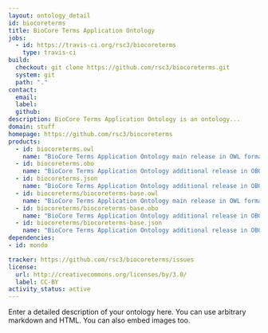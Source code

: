```yaml
---
layout: ontology_detail
id: biocoreterms
title: BioCore Terms Application Ontology
jobs:
  - id: https://travis-ci.org/rsc3/biocoreterms
    type: travis-ci
build:
  checkout: git clone https://github.com/rsc3/biocoreterms.git
  system: git
  path: "."
contact:
  email: 
  label: 
  github: 
description: BioCore Terms Application Ontology is an ontology...
domain: stuff
homepage: https://github.com/rsc3/biocoreterms
products:
  - id: biocoreterms.owl
    name: "BioCore Terms Application Ontology main release in OWL format"
  - id: biocoreterms.obo
    name: "BioCore Terms Application Ontology additional release in OBO format"
  - id: biocoreterms.json
    name: "BioCore Terms Application Ontology additional release in OBOJSon format"
  - id: biocoreterms/biocoreterms-base.owl
    name: "BioCore Terms Application Ontology main release in OWL format"
  - id: biocoreterms/biocoreterms-base.obo
    name: "BioCore Terms Application Ontology additional release in OBO format"
  - id: biocoreterms/biocoreterms-base.json
    name: "BioCore Terms Application Ontology additional release in OBOJSon format"
dependencies:
- id: mondo

tracker: https://github.com/rsc3/biocoreterms/issues
license:
  url: http://creativecommons.org/licenses/by/3.0/
  label: CC-BY
activity_status: active
---
```


Enter a detailed description of your ontology here. You can use arbitrary markdown and HTML.
You can also embed images too.

